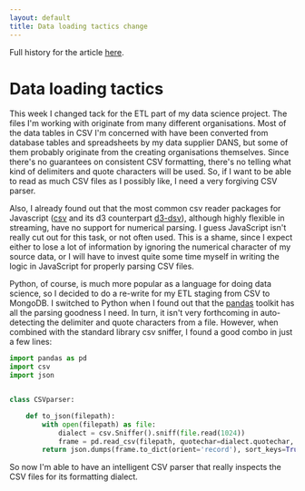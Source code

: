 ```yaml
---
layout: default
title: Data loading tactics change
---
```


Full history for the article [here](https://github.com/reinvantveer/reinvantveer.github.io/commits/master/_posts/2017-04-24-data-loading-tactics-change.md).

# Data loading tactics

This week I changed tack for the ETL part of my data science project. The files I'm working with originate from many different organisations. Most of the data tables in CSV I'm concerned with  have been converted from database tables and spreadsheets by my data supplier DANS, but some of them probably originate from the creating organisations themselves. Since there's no guarantees on consistent CSV formatting, there's no telling what kind of delimiters and quote characters will be used. So, if I want to be able to read as much CSV files as I possibly like, I need a very forgiving CSV parser.

Also, I already found out that the most common csv reader packages for Javascript ([csv](https://npmjs.com/package/csv) and its d3 counterpart [d3-dsv](https://www.npmjs.com/package/d3-dsv)), although highly flexible in streaming, have no support for numerical parsing. I guess JavaScript isn't really cut out for this task, or not often used. This is a shame, since I expect either to lose a lot of information by ignoring the numerical character of my source data, or I will have to invest quite some time myself in writing the logic in JavaScript for properly parsing CSV files.

Python, of course, is much more popular as a language for doing data science, so I decided to do a re-write for my ETL staging from CSV to MongoDB. I switched to Python when I found out that the [pandas](http://pandas.pydata.org) toolkit has all the parsing goodness I need. In turn, it isn't very forthcoming in auto-detecting the delimiter and quote characters from a file. However, when combined with the standard library csv sniffer, I found a good combo in just a few lines:

```python
import pandas as pd
import csv
import json


class CSVparser:

    def to_json(filepath):
        with open(filepath) as file:
            dialect = csv.Sniffer().sniff(file.read(1024))
            frame = pd.read_csv(filepath, quotechar=dialect.quotechar, delimiter=dialect.delimiter)
        return json.dumps(frame.to_dict(orient='record'), sort_keys=True)
```

So now I'm able to have an intelligent CSV parser that really inspects the CSV files for its formatting dialect.
